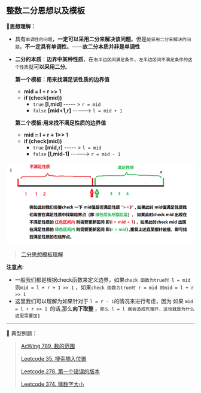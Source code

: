 ## 整数二分思想以及模板

**📝思想理解：**

- 具有`单调性的问题`，**一定可以采用二分来解决该问题**。但是`能采用二分来解决的问题`，**不一定具有单调性**。——**故二分本质并非是单调性**

- **二分的本质**：**边界中某种性质**，在`右半边区间满足条件`，`左半边区间不满足条件的这个性质`就**可以采用二分**。

  **第一个模板：用来找满足该性质的边界值**

  - **mid = l + r >> 1**
  - **if (check(mid))** 
    - `true` **[l,mid]** ----- > `r = mid`
    - `false` **[mid+1,r]** -----> `l = mid + 1`

  **第二个模板:用来找不满足性质的边界值**

  - **mid = l + r + 1>> 1**
  - **if (check(mid))** 
    - `true` **[mid,r]** ----- > `l = mid`
    - `false` **[l,mid-1]** -----> `r = mid - 1`

![image-20220326175738975](./DichotomyTemplate.png)

> [二分思想模板理解](https://www.acwing.com/solution/content/8235/)

**注意点:**

- 一般我们都是根据check函数来定义边界，如果`check 函数为true时 l = mid` 则`mid = l + r + 1 >> 1` ，如果`check 函数为true时 r = mid 则mid = l + r >> 1`
- 这里我们可以理解为如果针对于 `l = r - 1`的情况来进行考虑，因为 如果 `mid = l + r >> 1 `的话,那么**向下取整** ，`那么 l = l 就会造成死循环，这也就是为什么这里需要加1`

****
📑 典型例题：

> [AcWing 789. 数的范围](https://www.acwing.com/problem/content/791/)
>
> [Leetcode 35. 搜索插入位置](https://leetcode-cn.com/problems/search-insert-position/)
>
> [Leetcode 278. 第一个错误的版本](https://leetcode-cn.com/problems/first-bad-version/)
>
> [Leetcode 374. 猜数字大小](https://leetcode-cn.com/problems/guess-number-higher-or-lower/)